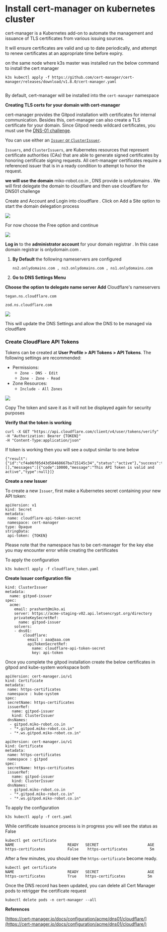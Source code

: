 # Install cert-manager on kubernetes cluster

cert-manager is a Kubernetes add-on to automate the management and issuance of TLS certificates from various issuing sources.

It will ensure certificates are valid and up to date periodically, and attempt to renew certificates at an appropriate time before expiry.

on the same node where k3s master was installed run the below command to install the cert manager

```
k3s kubectl apply -f https://github.com/cert-manager/cert-manager/releases/download/v1.8.0/cert-manager.yaml
    
```

By default, cert-manager will be installed into the `cert-manager` namespace

**Creating TLS certs for your domain with cert-manager**

cert-manager provides the Gitpod installation with certificates for internal communication. Besides this, cert-manager can also create a TLS certificate for your domain. Since Gitpod needs wildcard certificates, you must use the [DNS-01 challenge](https://letsencrypt.org/docs/challenge-types/#dns-01-challenge).

You can use either an [`Issuer` or `ClusterIssuer`](https://cert-manager.io/docs/concepts/issuer).

`Issuers`, and `ClusterIssuers`, are Kubernetes resources that represent certificate authorities (CAs) that are able to generate signed certificates by honoring certificate signing requests. All cert-manager certificates require a referenced issuer that is in a ready condition to attempt to honor the request.

**we will use the domain** miko-robot.co.in , DNS provide is onlydomains . We will first delegate the domain to cloudflare and then use cloudflare for DNS01 challenge&#x20;

Create and Account and Login into cloudflare . Click on Add a Site option to start the domain delegation process

![](<../../.gitbook/assets/image (2).png>)

For now choose the Free option and continue

![](../../.gitbook/assets/image.png)

**Log in** to the **administrator account** for your domain registrar . In this case domain registrar is onlydomain.com .&#x20;

1.  **By Default** the following nameservers are configured

    ```
    ns2.onlydomains.com , ns3.onlydomains.com , ns1.onlydomains.com
    ```


2. **Go to DNS Settings Menu**

**Choose the option to delegate name server Add** Cloudflare's nameservers

```
tegan.ns.cloudflare.com
```

```
zod.ns.cloudflare.com
```

![](<../../.gitbook/assets/image (4).png>)

This will update the DNS Settings and allow the DNS to be managed via cloudflare

### Create CloudFlare API Tokens <a href="#api-tokens" id="api-tokens"></a>

Tokens can be created at **User Profile > API Tokens > API Tokens**. The following settings are recommended:

* Permissions:
  * `Zone - DNS - Edit`
  * `Zone - Zone - Read`
* Zone Resources:
  * `Include - All Zones`

![](<../../.gitbook/assets/image (5).png>)

Copy The token and save it as it will not be displayed again for security purposes

**Verify that the token is working**

```
curl -X GET "https://api.cloudflare.com/client/v4/user/tokens/verify"
-H "Authorization: Bearer {TOKEN}"
-H "Content-Type:application/json"
```

If token is working then you will see a output similar to one below

```
{"result":{"id":"cf4a06f05d43d58468667ba715145c34","status":"active"},"success":true,"errors":[],"messages":[{"code":10000,"message":"This API Token is valid and active","type":null}]}
```

**Create a new Issuer**

To create a new `Issuer`, first make a Kubernetes secret containing your new API token:

```
apiVersion: v1
kind: Secret
metadata:
 name: cloudflare-api-token-secret
 namespace: cert-manager
type: Opaque
stringData:
 api-token: {TOKEN}
```

Please note that the namespace has to be cert-manager for the key else you may encounter error while creating the certificates

To apply the configuration

```
k3s kubectl apply -f cloudflare_token.yaml
```

**Create Issuer configuration file**

```
kind: ClusterIssuer
metadata:
  name: gitpod-issuer
spec:
  acme:
    email: prashant@miko.ai
    server: https://acme-staging-v02.api.letsencrypt.org/directory
    privateKeySecretRef:
      name: gitpod-issuer
    solvers:
    - dns01:
        cloudflare:
          email : aaa@aaa.com
          apiTokenSecretRef:
            name: cloudflare-api-token-secret
            key: api-token
```

Once you complete the gitpod installation create the below certificates in gitpod and kube-system workspace both

```
apiVersion: cert-manager.io/v1
kind: Certificate
metadata:
 name: https-certificates
 namespace : kube-system
spec:
 secretName: https-certificates
 issuerRef:
   name: gitpod-issuer
   kind: ClusterIssuer
 dnsNames:
  - gitpod.miko-robot.co.in
  - "*.gitpod.miko-robot.co.in"
  - "*.ws.gitpod.miko-robot.co.in"
```

```
apiVersion: cert-manager.io/v1
kind: Certificate
metadata:
 name: https-certificates
 namespace : gitpod
spec:
 secretName: https-certificates
 issuerRef:
   name: gitpod-issuer
   kind: ClusterIssuer
 dnsNames:
  - gitpod.miko-robot.co.in
  - "*.gitpod.miko-robot.co.in"
  - "*.ws.gitpod.miko-robot.co.in"
```

To apply the configuration

```
k3s kubectl apply -f cert.yaml
```

While certificate issuance process is in progress you will see the status as False

```
kubectl get certificate
NAME                        READY   SECRET                      AGE
https-certificates          False    https-certificates          5m
```

After a few minutes, you should see the `https-certificate` become ready.

```
kubectl get certificate
NAME                        READY   SECRET                      AGE
https-certificates          True    https-certificates          5m
```



Once the DNS record has been updated, you can delete all Cert Manager pods to retrigger the certificate request

```
kubectl delete pods -n cert-manager --all
```

**References**

[https://cert-manager.io/docs/configuration/acme/dns01/cloudflare/](https://cert-manager.io/docs/configuration/acme/dns01/cloudflare/)



